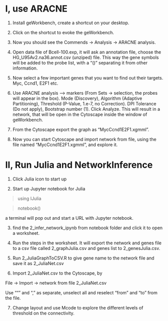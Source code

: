 # I, use ARACNE 

1.	Install geWorkbench, create a shortcut on your desktop.

2.	Click on the shortcut to evoke the geWorkbench. 

3.	Now you should see the Commends -> Analysis -> ARACNE analysis.

4.	Open data file of Bcell-100.exp, it will ask an annotation file, choose the HG_U95Av2.na36.annot.csv (unziped) file. This way the gene symbols will be added to the probe list, with a “()” separating it from other information. 

5.	Now select a few important genes that you want to find out their targets. Myc, Ccnd1, E2F1 etc. 

6.	Use ARACNE analysis --> markers (From Sets -> selection, the probes will appear in the box). Mode (Discovery), Algorithm (Adaptive Partitioning), Threshold (P-Value, 1.e-7, no Correction). DPI Tolerance (Do not apply), Bootstrap number (1). Click Analyze. This will result in a network, that will be open in the Cytoscape inside the window of geWorkbench. 

7.	From the Cytoscape export the graph as “MycCcnd1E2F1.xgmml”.

8.	Now you can start Cytoscape and import network from file, using the file named “MycCcnd1E2F1.xgmml”, and explore it.


# II, Run Julia and NetworkInference

1.	Click Julia icon to start up

2.	Start up Jupyter notebook for Julia

> using IJulia 

> notebook()

a terminal will pop out and start a URL with Jupyter notebook. 

3.	find the 2_infer_network_ipynb from notebook folder and click it to open a worksheet. 

4.	Run the steps in the worksheet. It will export the network and genes file to a csv file called 2_graphJulia.csv and genes list to 2_genesJulia.csv.

5.	Run 2_JuliaGraphToCSV.R to give gene name to the network file and save it as 2_JuliaNet.csv

6.	Import 2_JuliaNet.csv to the Cytoscape, by 

File -> Import -> network from file 2_JuliaNet.csv

Use ““” and “,” as separate, unselect all and reselect “from” and “to” from the file. 

7.	Change layout and use Mcode to explore the different levels of threshold on the connectivity.

